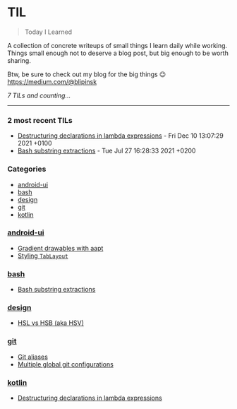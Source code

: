 # TIL
> Today I Learned

A collection of concrete writeups of small things I learn daily while working.
Things small enough not to deserve a blog post, but big enough to be worth sharing.

Btw, be sure to check out my blog for the big things :wink: https://medium.com/@blipinsk


_7 TILs and counting..._

---

### 2 most recent TILs

- [Destructuring declarations in lambda expressions](kotlin/destructuring_declarations_in_lambdas.md) - Fri Dec 10 13:07:29 2021 +0100
- [Bash substring extractions](bash/substring-extractions.md) - Tue Jul 27 16:28:33 2021 +0200

### Categories

- [android-ui](#android-ui)
- [bash](#bash)
- [design](#design)
- [git](#git)
- [kotlin](#kotlin)

### [android-ui](#android-ui)
- [Gradient drawables with aapt](android-ui/gradient-drawables-with-aapt.md)
- [Styling `TabLayout`](android-ui/styling-tab-layout.md)

### [bash](#bash)
- [Bash substring extractions](bash/substring-extractions.md)

### [design](#design)
- [HSL vs HSB (aka HSV)](design/hsl-vs-hsb.md)

### [git](#git)
- [Git aliases](git/git-aliases.md)
- [Multiple global git configurations](git/multiple-global-git-configurations.md)

### [kotlin](#kotlin)
- [Destructuring declarations in lambda expressions](kotlin/destructuring_declarations_in_lambdas.md)


